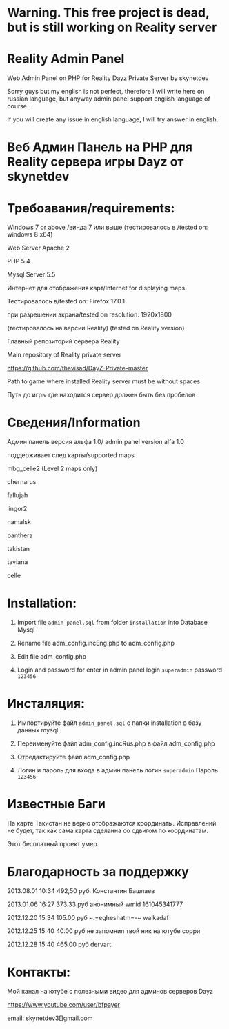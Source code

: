 Warning. This free project is dead, but is still working on Reality server
==================


Reality Admin Panel
=================

Web Admin Panel on PHP for Reality Dayz Private Server by skynetdev

Sorry guys but my english is not perfect, therefore I will write here on russian language, but
anyway admin panel support english language of course.

If you will create any issue in english language,
I will try answer in english.

Веб Админ Панель на PHP для Reality сервера игры Dayz от skynetdev
=================

Требоавания/requirements:
=================
Windows 7 or above /винда 7 или выше (тестировалось в /tested on: windows 8 x64)

Web Server Apache 2

PHP 5.4

Mysql Server 5.5

Интернет для отображения карт/Internet for displaying maps

Тестировалось в/tested on: Firefox 17.0.1

при разрешении экрана/tested on resolution: 1920x1800

(тестировалось на версии Reality)   (tested on Reality version)


Главный репозиторий сервера Reality

Main repository of Reality private server

https://github.com/thevisad/DayZ-Private-master



Path to game where installed Reality server must be without spaces

Путь до игры где находится сервер должен быть без пробелов


Сведения/Information
===================
Админ панель версия альфа 1.0/ admin panel version alfa 1.0

поддерживает след карты/supported maps

mbg_celle2 (Level 2 maps only)

chernarus

fallujah

lingor2

namalsk

panthera

takistan

taviana

celle


Installation:
=============
1) Import file <code>admin_panel.sql</code> from folder <code>installation</code> into Database Mysql

2) Rename file adm_config.incEng.php  to adm_config.php

3) Edit file adm_config.php

4) Login and password for enter in admin panel login <code>superadmin</code> password <code>123456</code>



Инсталяция:
=================
1) Импортируйте файл <code>admin_panel.sql</code> с папки installation в базу данных mysql

2) Переименуйте файл adm_config.incRus.php в файл adm_config.php

3) Отредактируйте файл adm_config.php

4) Логин и пароль для входа в админ панель логин <code>superadmin</code> Пароль <code>123456</code>



Известные Баги
=================
На карте Такистан не верно отображаются координаты.
Исправлений не будет, так как сама карта сделанна со сдвигом по координатам.



Этот бесплатный проект умер.


Благодарность за поддержку
=============
2013.08.01  10:34 492,50 руб.   Константин Башлаев

2013.01.06  16:27  373.33 руб   анонимный wmid 161045341777

2012.12.20  15:34  105.00 руб  ~.=egheshatm=-~   walkadaf

2012.12.25  15:40  40.00 руб  не запомнил твой ник на ютубе сорри

2012.12.28  15:40  465.00 руб  dervart



Контакты:
================
Мой канал на ютубе с полезными видео для админов серверов Dayz

https://www.youtube.com/user/bfpayer

email: skynetdev3[]gmail.com
